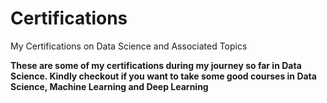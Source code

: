 # Certifications
My Certifications on Data Science and Associated Topics

**These are some of my certifications during my journey so far in Data Science. Kindly checkout if you want to take some good courses in Data Science, Machine Learning and Deep Learning**


